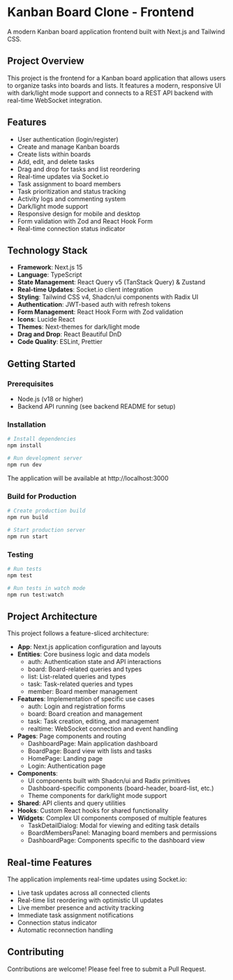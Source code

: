 # Kanban Board Clone - Frontend

A modern Kanban board application frontend built with Next.js and Tailwind CSS.

## Project Overview

This project is the frontend for a Kanban board application that allows users to organize tasks into boards and lists. It features a modern, responsive UI with dark/light mode support and connects to a REST API backend with real-time WebSocket integration.

## Features

- User authentication (login/register)
- Create and manage Kanban boards
- Create lists within boards
- Add, edit, and delete tasks
- Drag and drop for tasks and list reordering
- Real-time updates via Socket.io
- Task assignment to board members
- Task prioritization and status tracking
- Activity logs and commenting system
- Dark/light mode support
- Responsive design for mobile and desktop
- Form validation with Zod and React Hook Form
- Real-time connection status indicator

## Technology Stack

- **Framework**: Next.js 15
- **Language**: TypeScript
- **State Management**: React Query v5 (TanStack Query) & Zustand
- **Real-time Updates**: Socket.io client integration
- **Styling**: Tailwind CSS v4, Shadcn/ui components with Radix UI
- **Authentication**: JWT-based auth with refresh tokens
- **Form Management**: React Hook Form with Zod validation
- **Icons**: Lucide React
- **Themes**: Next-themes for dark/light mode
- **Drag and Drop**: React Beautiful DnD
- **Code Quality**: ESLint, Prettier

## Getting Started

### Prerequisites

- Node.js (v18 or higher)
- Backend API running (see backend README for setup)

### Installation

```bash
# Install dependencies
npm install

# Run development server
npm run dev
```

The application will be available at http://localhost:3000

### Build for Production

```bash
# Create production build
npm run build

# Start production server
npm run start
```

### Testing

```bash
# Run tests
npm test

# Run tests in watch mode
npm run test:watch
```

## Project Architecture

This project follows a feature-sliced architecture:

- **App**: Next.js application configuration and layouts
- **Entities**: Core business logic and data models
    - auth: Authentication state and API interactions
    - board: Board-related queries and types
    - list: List-related queries and types
    - task: Task-related queries and types
    - member: Board member management
- **Features**: Implementation of specific use cases
    - auth: Login and registration forms
    - board: Board creation and management
    - task: Task creation, editing, and management
    - realtime: WebSocket connection and event handling
- **Pages**: Page components and routing
    - DashboardPage: Main application dashboard
    - BoardPage: Board view with lists and tasks
    - HomePage: Landing page
    - Login: Authentication page
- **Components**:
    - UI components built with Shadcn/ui and Radix primitives
    - Dashboard-specific components (board-header, board-list, etc.)
    - Theme components for dark/light mode support
- **Shared**: API clients and query utilities
- **Hooks**: Custom React hooks for shared functionality
- **Widgets**: Complex UI components composed of multiple features
    - TaskDetailDialog: Modal for viewing and editing task details
    - BoardMembersPanel: Managing board members and permissions
    - DashboardPage: Components specific to the dashboard view

## Real-time Features

The application implements real-time updates using Socket.io:

- Live task updates across all connected clients
- Real-time list reordering with optimistic UI updates
- Live member presence and activity tracking
- Immediate task assignment notifications
- Connection status indicator
- Automatic reconnection handling

## Contributing

Contributions are welcome! Please feel free to submit a Pull Request.
